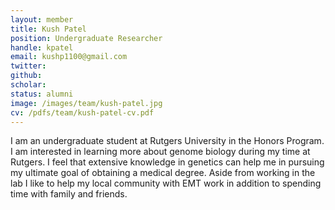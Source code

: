```yaml
---
layout: member
title: Kush Patel
position: Undergraduate Researcher
handle: kpatel
email: kushp1100@gmail.com
twitter: 
github: 
scholar: 
status: alumni
image: /images/team/kush-patel.jpg
cv: /pdfs/team/kush-patel-cv.pdf
---
```


I am an undergraduate student at Rutgers University in the Honors Program. I am interested in learning more about genome biology during my time at Rutgers. I feel that extensive knowledge in genetics can help me in pursuing my ultimate goal of obtaining a medical degree. Aside from working in the lab I like to help my local community with EMT work in addition to spending time with family and friends.
